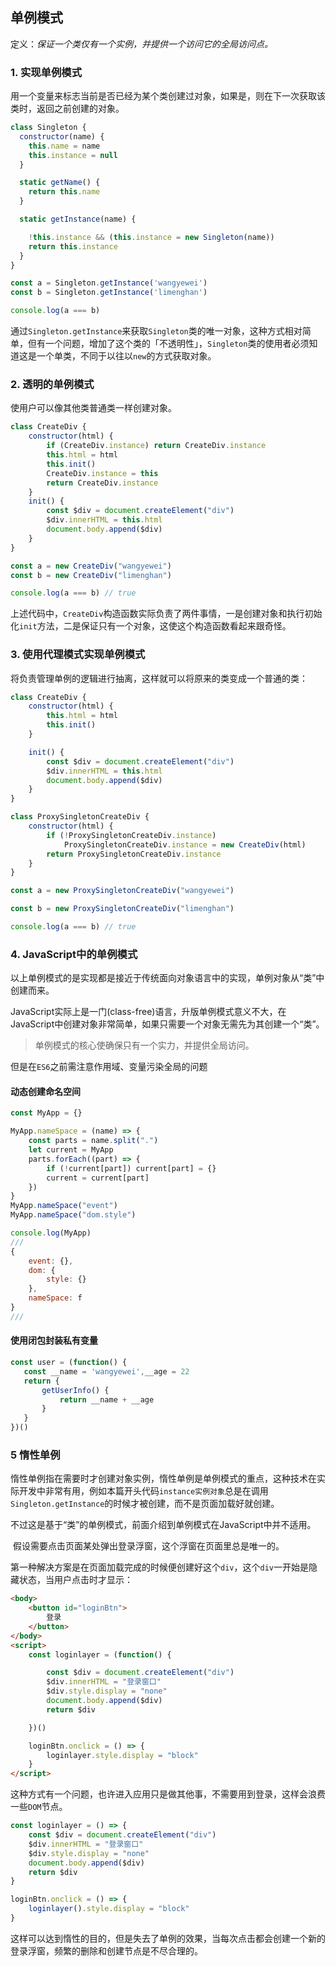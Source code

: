 ## 单例模式

定义：*保证一个类仅有一个实例，并提供一个访问它的全局访问点。*

### 1. 实现单例模式

用一个变量来标志当前是否已经为某个类创建过对象，如果是，则在下一次获取该类时，返回之前创建的对象。

```javascript
class Singleton {
  constructor(name) {
    this.name = name
    this.instance = null
  }

  static getName() {
    return this.name
  }

  static getInstance(name) {

    !this.instance && (this.instance = new Singleton(name))
    return this.instance
  }
}

const a = Singleton.getInstance('wangyewei')
const b = Singleton.getInstance('limenghan')

console.log(a === b)
```

通过`Singleton.getInstance`来获取`Singleton`类的唯一对象，这种方式相对简单，但有一个问题，增加了这个类的「不透明性」，`Singleton`类的使用者必须知道这是一个单类，不同于以往以`new`的方式获取对象。

### 2. 透明的单例模式

使用户可以像其他类普通类一样创建对象。

```javascript
class CreateDiv {
    constructor(html) {
        if (CreateDiv.instance) return CreateDiv.instance
        this.html = html
        this.init()
        CreateDiv.instance = this
        return CreateDiv.instance
    }
    init() {
        const $div = document.createElement("div")
        $div.innerHTML = this.html
        document.body.append($div)
    }
}

const a = new CreateDiv("wangyewei")
const b = new CreateDiv("limenghan")

console.log(a === b) // true
```

上述代码中，`CreateDiv`构造函数实际负责了两件事情，一是创建对象和执行初始化`init`方法，二是保证只有一个对象，这使这个构造函数看起来跟奇怪。

### 3. 使用代理模式实现单例模式

将负责管理单例的逻辑进行抽离，这样就可以将原来的类变成一个普通的类：

```javascript
class CreateDiv {
    constructor(html) {
        this.html = html
        this.init()
    }

    init() {
        const $div = document.createElement("div")
        $div.innerHTML = this.html
        document.body.append($div)
    }
}

class ProxySingletonCreateDiv {
    constructor(html) {
        if (!ProxySingletonCreateDiv.instance)
            ProxySingletonCreateDiv.instance = new CreateDiv(html)
        return ProxySingletonCreateDiv.instance
    }
}

const a = new ProxySingletonCreateDiv("wangyewei")

const b = new ProxySingletonCreateDiv("limenghan")

console.log(a === b) // true
```

### 4. JavaScript中的单例模式

​	以上单例模式的是实现都是接近于传统面向对象语言中的实现，单例对象从“类”中创建而来。

​	JavaScript实际上是一门(class-free)语言，升版单例模式意义不大，在JavaScript中创建对象非常简单，如果只需要一个对象无需先为其创建一个“类”。

> 单例模式的核心使确保只有一个实力，并提供全局访问。

但是在`ES6`之前需注意作用域、变量污染全局的问题

#### 动态创建命名空间

```javascript
const MyApp = {}

MyApp.nameSpace = (name) => {
    const parts = name.split(".")
    let current = MyApp
    parts.forEach((part) => {
        if (!current[part]) current[part] = {}
        current = current[part]
    })
}
MyApp.nameSpace("event")
MyApp.nameSpace("dom.style")

console.log(MyApp)
///
{
    event: {},
    dom: {
        style: {}
    },
    nameSpace: f 
}
///
```

#### 使用闭包封装私有变量

```javascript
const user = (function() {
   const __name = 'wangyewei',__age = 22
   return {
       getUserInfo() {
           return __name + __age
       }
   }
})()
```

### 5 惰性单例

​	惰性单例指在需要时才创建对象实例，惰性单例是单例模式的重点，这种技术在实际开发中非常有用，例如本篇开头代码`instance实例对象`总是在调用`Singleton.getInstance`的时候才被创建，而不是页面加载好就创建。

​	不过这是基于“类”的单例模式，前面介绍到单例模式在JavaScript中并不适用。

​	假设需要点击页面某处弹出登录浮窗，这个浮窗在页面里总是唯一的。

​	第一种解决方案是在页面加载完成的时候便创建好这个`div`，这个`div`一开始是隐藏状态，当用户点击时才显示：

```html
<body>
    <button id="loginBtn">
        登录
    </button>
</body>
<script>
    const loginlayer = (function() {

        const $div = document.createElement("div")
        $div.innerHTML = "登录窗口"
        $div.style.display = "none"
        document.body.append($div)
        return $div

    })()

    loginBtn.onclick = () => {
        loginlayer.style.display = "block"
    }
</script>
```

​	这种方式有一个问题，也许进入应用只是做其他事，不需要用到登录，这样会浪费一些`DOM`节点。

```javascript
const loginlayer = () => {
    const $div = document.createElement("div")
    $div.innerHTML = "登录窗口"
    $div.style.display = "none"
    document.body.append($div)
    return $div
}

loginBtn.onclick = () => {
    loginlayer().style.display = "block"
}
```

​	这样可以达到惰性的目的，但是失去了单例的效果，当每次点击都会创建一个新的登录浮窗，频繁的删除和创建节点是不尽合理的。

```javascript

```


